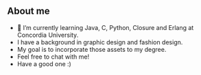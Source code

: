 ## About me

- 🌱 I’m currently learning Java, C, Python, Closure and Erlang at Concordia University.
- I have a background in graphic design and fashion design.
- My goal is to incorporate those assets to my degree.
- Feel free to chat with me!
- Have a good one :)

